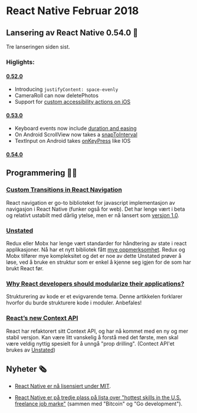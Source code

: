 # React Native Februar 2018

## Lansering av React Native 0.54.0 🎉
Tre lanseringen siden sist.

### Higlights:
#### [0.52.0](https://github.com/facebook/react-native/releases/tag/v0.52.0)
- Introducing `justifyContent: space-evenly`
- CameraRoll can now deletePhotos
- Support for [custom accessibility actions on iOS](https://developer.apple.com/documentation/uikit/uiaccessibilitycustomaction)

#### [0.53.0](https://github.com/facebook/react-native/releases/tag/v0.53.0)
- Keyboard events now include [duration and easing](https://github.com/facebook/react-native/commit/4d33080)
- On Android ScrollView now takes a [snapToInterval](https://github.com/facebook/react-native/commit/ddd65f1)
- TextInput on Android takes [onKeyPress](https://github.com/facebook/react-native/commit/c9ff0bc) like IOS

#### [0.54.0](https://github.com/facebook/react-native/releases/tag/v0.54.0)

## Programmering 👨‍💻
### [Custom Transitions in React Navigation](https://medium.com/async-la/custom-transitions-in-react-navigation-2f759408a053)

React navigation er go-to biblioteket for javascript implementasjon av navigasjon i React Native (funker også for web). Det har lenge vært i beta og relativt ustabilt med dårlig ytelse, men er nå lansert som [versjon 1.0](https://reactnavigation.org/blog/2018/02/06/react-navigation-1.0.html). 

### [Unstated](https://github.com/jamiebuilds/unstated)

Redux eller Mobx har lenge vært standarder for håndtering av state i react applikasjoner. Nå har et nytt bibliotek fått [mye oppmerksomhet](https://medium.com/react-native-training/unstated-the-setstate-of-react-state-management-8ce47b240e6d). Redux og Mobx tilfører mye kompleksitet og det er noe av dette Unstated prøver å løse, ved å bruke en struktur som er enkel å kjenne seg igjen for de som har brukt React før.

### [Why React developers should modularize their applications?](https://medium.com/@alexmngn/why-react-developers-should-modularize-their-applications-d26d381854c1)

Strukturering av kode er et evigvarende tema. Denne artikkelen forklarer hvorfor du burde strukturere kode i moduler. Anbefales!

### [React’s new Context API](https://medium.com/dailyjs/reacts-%EF%B8%8F-new-context-api-70c9fe01596b)

React har refaktorert sitt Context API, og har nå kommet med en ny og mer stabil versjon. Kan være litt vanskelig å forstå med det første, men skal være veldig nyttig spesielt for å unngå "prop drilling". (Contect API'et brukes av [Unstated](https://github.com/jamiebuilds/unstated))


## Nyheter 🗞

- [React Native er nå lisensiert under MIT](https://twitter.com/reactjs/status/964689022747475968?utm_campaign=React%2BNative%2BCoach&utm_medium=email&utm_source=React_Native_Coach_25).

- [React Native er på tredje plass på lista over "hottest skills in the U.S. freelance job marke"](https://www.upwork.com/press/2018/02/07/q4-2017-skills-index/) (sammen med "Bitcoin" og "Go development").
